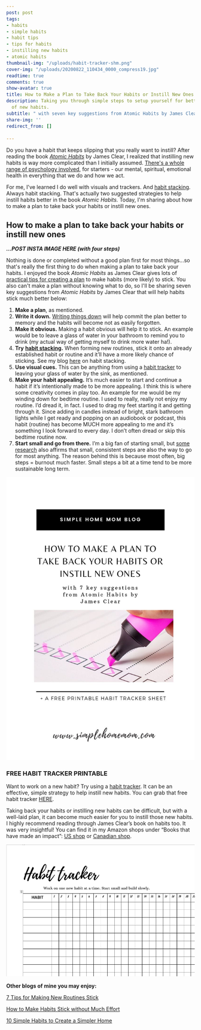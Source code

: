 ```yaml
---
post: post
tags:
- habits
- simple habits
- habit tips
- tips for habits
- instilling new habits
- atomic habits
thumbnail-img: "/uploads/habit-tracker-shm.png"
cover-img: "/uploads/20200822_110434_0000_compress19.jpg"
readtime: true
comments: true
show-avatar: true
title: How to Make a Plan to Take Back Your Habits or Instill New Ones
description: Taking you through simple steps to setup yourself for better habit building
  of new habits.
subtitle: " with seven key suggestions from Atomic Habits by James Clear"
share-img: ''
redirect_from: []

---
```

Do you have a habit that keeps slipping that you really want to instill? After reading the book [_Atomic Habits_](https://jamesclear.com/atomic-habits) by James Clear, I realized that instilling new habits is way more complicated than I initially assumed. [There's a whole range of psychology involved](https://www.britannica.com/topic/habit-behaviour), for starters - our mental, spiritual, emotional health in everything that we do and how we act.

For me, I've learned I do well with visuals and trackers. And [habit stacking](https://www.simplehomemom.com/how-to-make-habits-stick-without-much-effort/). Always habit stacking. That's actually two suggested strategies to help instill habits better in the book _Atomic Habits._ Today, I'm sharing about how to make a plan to take back your habits or instill new ones.

## How to make a plan to take back your habits or instill new ones

**_...POST INSTA IMAGE HERE (with four steps)_**

Nothing is done or completed without a good plan first for most things...so that's really the first thing to do when making a plan to take back your habits. I enjoyed the book _Atomic Habits_ as James Clear gives lots of [practical tips for creating a plan](https://jamesclear.com/habit-guide) to make habits (more likely) to stick. You also can't make a plan without knowing what to do, so I'll be sharing seven key suggestions from _Atomic Habits_ by James Clear that will help habits stick much better below:

1. **Make a plan**, as mentioned.
2. **Write it down.** [Writing things down](https://www.forbes.com/sites/markmurphy/2018/04/15/neuroscience-explains-why-you-need-to-write-down-your-goals-if-you-actually-want-to-achieve-them/?sh=450691297905) will help commit the plan better to memory and the habits will become not as easily forgotten.
3. **Make it obvious.** Making a habit obvious will help it to stick. An example would be to leave a glass of water in your bathroom to remind you to drink (my actual way of getting myself to drink more water ha!).
4. **Try** [**habit stacking**](https://www.simplehomemom.com/how-to-make-habits-stick-without-much-effort/)**.** When forming new routines, stick it onto an already established habit or routine and it’ll have a more likely chance of sticking. See my blog [here](https://www.simplehomemom.com/how-to-make-habits-stick-without-much-effort/) on habit stacking.
5. **Use visual cues.** This can be anything from using a [habit tracker](https://mailchi.mp/cdf3b6bae8fa/habit-tracker) to leaving your glass of water by the sink, as mentioned.
6. **Make your habit appealing.** It’s much easier to start and continue a habit if it’s intentionally made to be more appealing. I think this is where some creativity comes in play too. An example for me would be my winding down for bedtime routine. I used to really, really not enjoy my routine. I’d dread it, in fact. I used to drag my feet starting it and getting through it. Since adding in candles instead of bright, stark bathroom lights while I get ready and popping on an audiobook or podcast, this habit (routine) has become MUCH more appealing to me and it’s something I look forward to every day. I don’t often dread or skip this bedtime routine now.
7. **Start small and go from there.** I’m a big fan of starting small, but [some research](https://www.thegreatcoursesdaily.com/researcher-recommends-taking-baby-steps-on-life-changes/) also affirms that small, consistent steps are also the way to go for most anything. The reason behind this is because most often, big steps = burnout much faster. Small steps a bit at a time tend to be more sustainable long term.

![A pink marker checking off a to do list.](/uploads/how-to-make-a-plan-to-take-back-your-habits-shm.jpg "How to Make a Plan to Take Back Your Habits SHM")

### FREE HABIT TRACKER PRINTABLE

Want to work on a new habit? Try using a [habit tracker](https://mailchi.mp/cdf3b6bae8fa/habit-tracker). It can be an effective, simple strategy to help instill new habits. You can grab that free habit tracker [HERE](https://mailchi.mp/cdf3b6bae8fa/habit-tracker).

Taking back your habits or instilling new habits can be difficult, but with a well-laid plan, it can become much easier for you to instill those new habits. I highly recommend reading through James Clear’s book on habits too. It was very insightful! You can find it in my Amazon shops under “Books that have made an impact”: [US shop](https://www.amazon.com/shop/simplehomemom) or [Canadian shop](https://www.amazon.ca/shop/simplehomemom).

![A picture of my printable habit tracker.](/uploads/habit-tracker-shm.png "How to Make a Plan to Take Back Your Habits or Instill New Ones SHM2")

**Other blogs of mine you may enjoy:**

[7 Tips for Making New Routines Stick](https://www.simplehomemom.com/seven-tips-on-making-routines-stick/)

[How to Make Habits Stick without Much Effort](https://www.simplehomemom.com/how-to-make-habits-stick-without-much-effort/)

[10 Simple Habits to Create a Simpler Home](https://www.simplehomemom.com/10-simple-habits-to-create-a-simpler-home/)